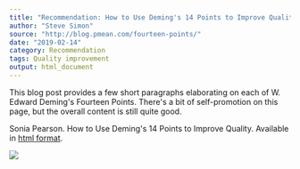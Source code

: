 ```yaml
---
title: "Recommendation: How to Use Deming's 14 Points to Improve Quality"
author: "Steve Simon"
source: "http://blog.pmean.com/fourteen-points/"
date: "2019-02-14"
category: Recommendation
tags: Quality improvement
output: html_document
---
```


This blog post provides a few short paragraphs elaborating on each of W.
Edward Deming's Fourteen Points. There's a bit of self-promotion on this
page, but the overall content is still quite good.

<!---More--->

Sonia Pearson. How to Use Deming's 14 Points to Improve Quality.
Available in [html format](https://tallyfy.com/demings-14-points/).

![](../../web/images/fourteen-points01.png)




